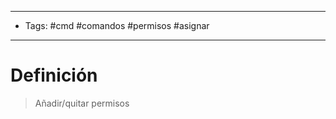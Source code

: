 --------------------
- Tags: #cmd #comandos #permisos #asignar
-----------------------------
# Definición

> Añadir/quitar permisos
